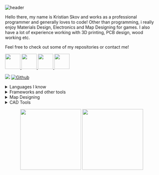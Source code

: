 ![header](https://capsule-render.vercel.app/api?type=wave&color=291b3e&height=120&&text=My%20Profile&fontSize=90&animation=fadeIn&fontColor=ffffff)

Hello there, my name is Kristian Skov and works as a professional programmer and generally loves to code!
Other than programming, i really enjoy Materials Design, Electronics and Map Designing for games.
I also have a lot of experience working with 3D printing, PCB design, wood working etc.

Feel free to check out some of my repositories or contact me!
<p align="left">
  <a href="https://steamcommunity.com/id/nanotek701/"> <img height="50" src="https://user-images.githubusercontent.com/22596587/150757725-0f17435d-8134-4926-97af-8b23064e294f.png"> </a>
  <a href="https://discordapp.com/users/357126223383494659/"> <img height="50" src="https://user-images.githubusercontent.com/22596587/150757512-3e3a5db3-d477-47a7-9e81-2a2d2e4d88c8.png"> </a>
  <a href="https://www.linkedin.com/in/kristian-skov-210452185/"> <img height="50" src="https://user-images.githubusercontent.com/22596587/150757647-f1161d77-10b1-4fef-a67b-4b3b7a486d71.png"> </a>
  <a href="mailto: kris701kj@gmail.com"> <img height="50" src="https://user-images.githubusercontent.com/22596587/150757596-61deb76c-6b2a-4083-bfb9-fd4be1c34f64.png"> </a>
</p>

![](https://visitor-badge.laobi.icu/badge?page_id=kris701)
[![Github](https://img.shields.io/github/followers/kris701?label=Follow&style=social)](https://github.com/kris701)

<details>
<summary>Languages I know</summary>
<ul>
<li>C (mostly c99)</li>
<li>C++ (Arduino, std)</li>
<li>C# (.NET)</li>
<li>Python</li>
<li>Assembly (6502 or 86x)</li>
<li>HTML/CSS/JS</li>
<li>SQL (MSSQL, MySQL and Postgres)</li>
</ul>
</details>

<details>
<summary>Frameworks and other tools</summary>
<ul>
<li>WPF (C#)</li>
<li>WinForms (C#)</li>
<li>ASP.NET APIs (C#)</li>
<li>Azure</li>
<li>Visual Studio 2010-2022</li>
<li>SoapUI</li>
<li>Postman</li>
<li>ANTLR 4 (C#)</li>
<li>XNA and Monogame (C#)</li>
<li>Tensorflow (Python)</li>
</ul>
</details>

<details>
<summary>Map Designing</summary>
<ul>
<li>Hammer (HL2 and GMOD)</li>
<li>GEM Editor (MOWAS 2)</li>
</ul>
</details>

<details>
<summary>CAD Tools</summary>
<ul>
<li>Fusion 360</li>
<li>EAGLE</li>
</ul>
</details>

<p align="center">
  <img height="200" src="https://github-readme-stats.vercel.app/api?username=kris701&show_icons=true&count_private=true&theme=jolly">
  <img height="200" src="https://github-readme-stats.vercel.app/api/top-langs/?username=kris701&theme=jolly">
</p>

